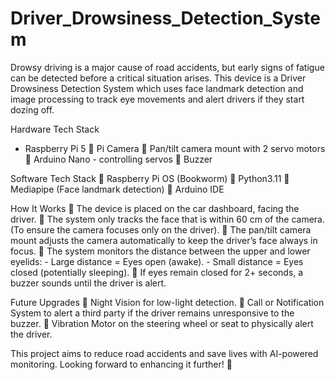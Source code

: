 # Driver_Drowsiness_Detection_System

Drowsy driving is a major cause of road accidents, but early signs of fatigue can be detected before a critical situation arises. This device is a Driver Drowsiness Detection System which uses face landmark detection and image processing to track eye movements and alert drivers if they start dozing off.

Hardware Tech Stack
- Raspberry Pi 5 
🔹 Pi Camera
🔹 Pan/tilt camera mount with 2 servo motors
🔹 Arduino Nano - controlling servos
🔹 Buzzer

Software Tech Stack
🔹 Raspberry Pi OS (Bookworm)
🔹 Python3.11
🔹 Mediapipe (Face landmark detection)
🔹 Arduino IDE

How It Works
📌 The device is placed on the car dashboard, facing the driver.
📌 The system only tracks the face that is within 60 cm of the camera. (To ensure the camera focuses only on the driver).
📌 The pan/tilt camera mount adjusts the camera automatically to keep the driver’s face always in focus.
📌 The system monitors the distance between the upper and lower eyelids:
	- Large distance = Eyes open (awake).
	- Small distance = Eyes closed (potentially sleeping).
📌 If eyes remain closed for 2+ seconds, a buzzer sounds until the driver is alert.

Future Upgrades
🔹 Night Vision for low-light detection.
🔹 Call or Notification System to alert a third party if the driver remains unresponsive to the buzzer.
🔹 Vibration Motor on the steering wheel or seat to physically alert the driver.

This project aims to reduce road accidents and save lives with AI-powered monitoring. Looking forward to enhancing it further! 🚀
